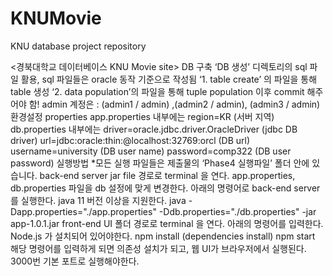 # KNUMovie
KNU database project repository

<경북대학교 데이터베이스 KNU Movie site>
DB 구축
	‘DB 생성’ 디렉토리의 sql 파일 활용, sql 파일들은 oracle 동작 기준으로 작성됨
	‘1. table create’ 의 파일을 통해 table 생성
	‘2. data population’의 파일을 통해 tuple population
	이후 commit 해주어야 함!
	admin 계정은 : (admin1 / admin) ,(admin2 / admin), (admin3 / admin)
환경설정 properties
	app.properties 내부에는 
		region=KR (서버 지역)
	db.properties 내부에는
		driver=oracle.jdbc.driver.OracleDriver (jdbc DB driver)
		url=jdbc:oracle:thin:@localhost:32769:orcl (DB url) 
		username=university (DB user name)
		password=comp322 (DB user password)
실행방법
	*모든 실행 파일들은 제출물의 ‘Phase4 실행파일’ 폴더 안에 있습니다.
	back-end server jar file 경로로 terminal 을 연다.
	app.properties, db.properties 파일을 db 설정에 맞게 변경한다.
	아래의 명령어로 back-end server를 실행한다. java 11 버전 이상을 지원한다.
		java -Dapp.properties="./app.properties" -Ddb.properties="./db.properties" -jar app-1.0.1.jar
	front-end UI 폴더 경로로 terminal 을 연다.
	아래의 명령어를 입력한다. Node.js 가 설치되어 있어야한다.
		npm install (dependencies install)
		npm start
	해당 명령어를 입력하게 되면 의존성 설치가 되고, 웹 UI가 브라우저에서 실행된다. 3000번 기본 포트로 실행해야한다.
